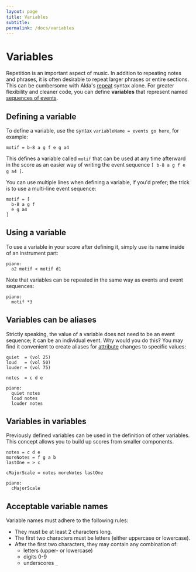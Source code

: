 ```yaml
---
layout: page
title: Variables
subtitle: 
permalink: /docs/variables
---
```


# Variables

Repetition is an important aspect of music. In addition to repeating notes and phrases, it is often desirable to repeat larger phrases or entire sections. This can be cumbersome with Alda's [repeat](repeats.md) syntax alone. For greater flexibility and cleaner code, you can define **variables** that represent named [sequences of events](sequences.md).

## Defining a variable

To define a variable, use the syntax `variableName = events go here`, for example:

```
motif = b-8 a g f e g a4
```

This defines a variable called `motif` that can be used at any time afterward in the score as an easier way of writing the event sequence `[ b-8 a g f e g a4 ]`.

You can use multiple lines when defining a variable, if you'd prefer; the trick is to use a multi-line event sequence:

```
motif = [
  b-8 a g f
  e g a4
]
```

## Using a variable

To use a variable in your score after defining it, simply use its name inside of an instrument part:

```
piano:
  o2 motif < motif d1
```

Note that variables can be repeated in the same way as events and event sequences:

```
piano:
  motif *3
```

## Variables can be aliases

Strictly speaking, the value of a variable does not need to be an event sequence; it can be an individual event. Why would you do this? You may find it convenient to create aliases for [attribute](attributes.md) changes to specific values:

```
quiet  = (vol 25)
loud   = (vol 50)
louder = (vol 75)

notes  = c d e

piano:
  quiet notes
  loud notes
  louder notes
```

## Variables in variables

Previously defined variables can be used in the definition of other variables. This concept allows you to build up scores from smaller components.

```
notes = c d e
moreNotes = f g a b
lastOne = > c

cMajorScale = notes moreNotes lastOne

piano:
  cMajorScale
```

## Acceptable variable names

Variable names must adhere to the following rules:

* They must be at least 2 characters long.
* The first two characters must be letters (either uppercase or lowercase).
* After the first two characters, they may contain any combination of:
  * letters (upper- or lowercase)
  * digits 0-9
  * underscores `_`
